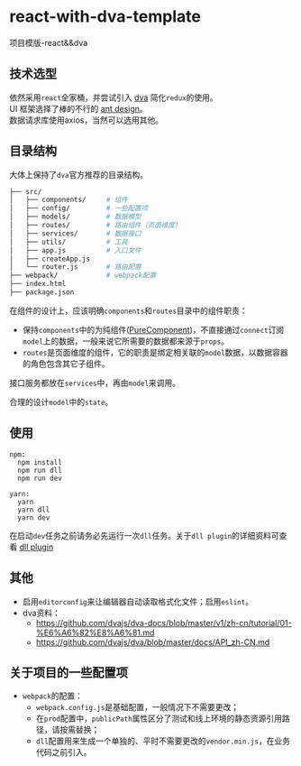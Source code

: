 # react-with-dva-template
项目模版-react&&dva

## 技术选型
依然采用`react`全家桶，并尝试引入 [dva](https://github.com/dvajs/dva) 简化`redux`的使用。  
UI 框架选择了棒的不行的 [ant design](https://ant.design/index-cn)。  
数据请求库使用axios，当然可以选用其他。

## 目录结构
大体上保持了`dva`官方推荐的目录结构。
```bash
├── src/
│   ├── components/     # 组件
│   ├── config/         # 一些配置项
│   ├── models/         # 数据模型
│   ├── routes/         # 路由组件（页面维度）
│   ├── services/       # 数据接口
│   ├── utils/          # 工具
│   ├── app.js          # 入口文件
│   ├── createApp.js
│   └── router.js       # 路由配置
├── webpack/            # webpack配置
├── index.html
├── package.json
```
在组件的设计上，应该明确`components`和`routes`目录中的组件职责：
- 保持`components`中的为纯组件([PureComponent](https://facebook.github.io/react/docs/react-api.html#react.purecomponent))，不直接通过`connect`订阅`model`上的数据，一般来说它所需要的数据都来源于`props`。
- `routes`是页面维度的组件，它的职责是绑定相关联的`model`数据，以数据容器的角色包含其它子组件。

接口服务都放在`services`中，再由`model`来调用。

合理的设计`model`中的`state`。

## 使用
```
npm:
  npm install
  npm run dll
  npm run dev
  
yarn:
  yarn
  yarn dll
  yarn dev
```
在启动`dev`任务之前请务必先运行一次`dll`任务。关于`dll plugin`的详细资料可查看 [dll plugin](https://webpack.js.org/plugins/dll-plugin/)

## 其他
- 启用`editorconfig`来让编辑器自动读取格式化文件；启用`eslint`。
- dva资料：
  - https://github.com/dvajs/dva-docs/blob/master/v1/zh-cn/tutorial/01-%E6%A6%82%E8%A6%81.md
  - https://github.com/dvajs/dva/blob/master/docs/API_zh-CN.md

## 关于项目的一些配置项
- `webpack`的配置：
  - `webpack.config.js`是基础配置，一般情况下不需要更改；
  - 在`prod`配置中，`publicPath`属性区分了测试和线上环境的静态资源引用路径，请按需替换；
  - `dll`配置用来生成一个单独的、平时不需要更改的`vendor.min.js`，在业务代码之前引入。
